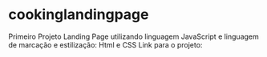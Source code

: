 # cookinglandingpage
Primeiro Projeto Landing Page utilizando linguagem JavaScript e linguagem de marcação e estilização: Html e CSS  Link para o projeto:
